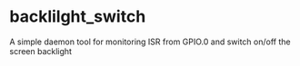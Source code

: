 # backlilght_switch
A simple daemon tool for monitoring ISR from GPIO.0 and switch on/off the screen backlight
